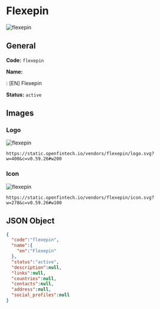
# Flexepin 
![flexepin](https://static.openfintech.io/vendors/flexepin/logo.svg?w=400&c=v0.59.26#w200)  

## General 
 
**Code:** `flexepin` 
 
**Name:** 
 
:	[EN] Flexepin 
 
**Status:** `active` 
 

## Images 

### Logo 
 
![flexepin](https://static.openfintech.io/vendors/flexepin/logo.svg?w=400&c=v0.59.26#w200)  

```
https://static.openfintech.io/vendors/flexepin/logo.svg?w=400&c=v0.59.26#w200
```  

### Icon 
 
![flexepin](https://static.openfintech.io/vendors/flexepin/icon.svg?w=278&c=v0.59.26#w100)  

```
https://static.openfintech.io/vendors/flexepin/icon.svg?w=278&c=v0.59.26#w100
```  

## JSON Object 

```json
{
  "code":"flexepin",
  "name":{
    "en":"Flexepin"
  },
  "status":"active",
  "description":null,
  "links":null,
  "countries":null,
  "contacts":null,
  "address":null,
  "social_profiles":null
}
```  
